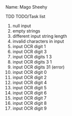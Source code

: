 Name: Mago Sheehy

TDD TODO/Task list

1. null input
2. empty strings
3. different input string length
4. invalid characters in input
5. input OCR digit 1
6. input OCR digit 3
7. input OCR digits 1 3
8. input OCR digits 3 1
9. input OCR digits 31 (error)
10. input OCR digit 0
11. input OCR digit 2
11. input OCR digit 4
11. input OCR digit 5
11. input OCR digit 6
11. input OCR digit 7
11. input OCR digit 8
11. input OCR digit 9